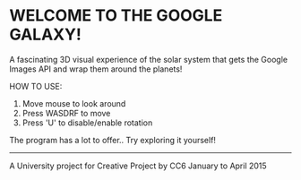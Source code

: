 
<h1>WELCOME TO THE GOOGLE GALAXY!</h1>

A fascinating 3D visual experience of the solar system that gets the Google Images API and wrap them around the planets!

HOW TO USE:
<ol>
<li>Move mouse to look around</li>
<li>Press WASDRF to move</li>
<li>Press 'U' to disable/enable rotation</li>
</ol>

The program has a lot to offer.. Try exploring it yourself!

---------------------------
A University project for Creative Project by CC6
January to April 2015
